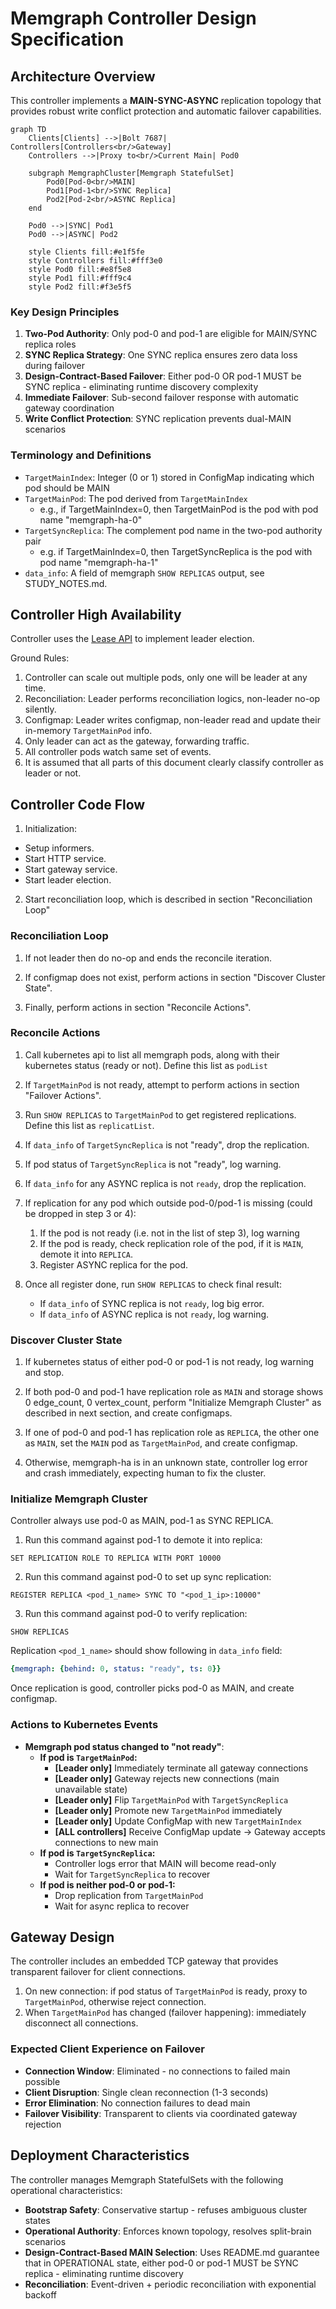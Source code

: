 # Memgraph Controller Design Specification


## Architecture Overview

This controller implements a **MAIN-SYNC-ASYNC** replication topology that provides robust write conflict protection and automatic failover capabilities.

```mermaid
graph TD
    Clients[Clients] -->|Bolt 7687| Controllers[Controllers<br/>Gateway]
    Controllers -->|Proxy to<br/>Current Main| Pod0
    
    subgraph MemgraphCluster[Memgraph StatefulSet]
        Pod0[Pod-0<br/>MAIN]
        Pod1[Pod-1<br/>SYNC Replica]
        Pod2[Pod-2<br/>ASYNC Replica]
    end
    
    Pod0 -->|SYNC| Pod1
    Pod0 -->|ASYNC| Pod2
    
    style Clients fill:#e1f5fe
    style Controllers fill:#fff3e0
    style Pod0 fill:#e8f5e8
    style Pod1 fill:#fff9c4
    style Pod2 fill:#f3e5f5
```

### Key Design Principles

1. **Two-Pod Authority**: Only pod-0 and pod-1 are eligible for MAIN/SYNC replica roles
2. **SYNC Replica Strategy**: One SYNC replica ensures zero data loss during failover
3. **Design-Contract-Based Failover**: Either pod-0 OR pod-1 MUST be SYNC replica - eliminating runtime discovery complexity
4. **Immediate Failover**: Sub-second failover response with automatic gateway coordination
5. **Write Conflict Protection**: SYNC replication prevents dual-MAIN scenarios

### Terminology and Definitions

- `TargetMainIndex`: Integer (0 or 1) stored in ConfigMap indicating which pod should be MAIN
- `TargetMainPod`: The pod derived from `TargetMainIndex`
  - e.g., if TargetMainIndex=0, then TargetMainPod is the pod with pod name "memgraph-ha-0"
- `TargetSyncReplica`: The complement pod name in the two-pod authority pair
  - e.g. if TargetMainIndex=0, then TargetSyncReplica is the pod with pod name "memgraph-ha-1"
- `data_info`: A field of memgraph `SHOW REPLICAS` output, see STUDY_NOTES.md.

## Controller High Availability

Controller uses the [Lease API](https://kubernetes.io/docs/concepts/architecture/leases/#leader-election) to implement leader election.

Ground Rules:

1. Controller can scale out multiple pods, only one will be leader at any time.
2. Reconciliation: Leader performs reconciliation logics, non-leader no-op silently.
3. Configmap: Leader writes configmap, non-leader read and update their in-memory `TargetMainPod` info.
4. Only leader can act as the gateway, forwarding traffic.
5. All controller pods watch same set of events.
6. It is assumed that all parts of this document clearly classify controller as leader or not.

## Controller Code Flow

1. Initialization:
  - Setup informers.
  - Start HTTP service.
  - Start gateway service.
  - Start leader election.
2. Start reconciliation loop, which is described in section "Reconciliation Loop"

### Reconciliation Loop

1. If not leader then do no-op and ends the reconcile iteration.

2. If configmap does not exist, perform actions in section "Discover Cluster State".

3. Finally, perform actions in section "Reconcile Actions".

### Reconcile Actions

1. Call kubernetes api to list all memgraph pods, along with their kubernetes status (ready or not). Define this list as `podList`

2. If `TargetMainPod` is not ready, attempt to perform actions in section "Failover Actions".

3. Run `SHOW REPLICAS` to `TargetMainPod` to get registered replications. Define this list as `replicatList`.

4. If `data_info` of `TargetSyncReplica` is not "ready", drop the replication.

5. If pod status of `TargetSyncReplica` is not "ready", log warning.

6. If `data_info` for any ASYNC replica is not `ready`, drop the replication.

7. If replication for any pod which outside pod-0/pod-1 is missing (could be dropped in step 3 or 4):

   1. If the pod is not ready (i.e. not in the list of step 3), log warning
   2. If the pod is ready, check replication role of the pod, if it is `MAIN`, demote it into `REPLICA`.
   3. Register ASYNC replica for the pod.

8. Once all register done, run `SHOW REPLICAS` to check final result:

   - If `data_info` of SYNC replica is not `ready`, log big error.
   - If `data_info` of ASYNC replica is not `ready`, log warning.


### Discover Cluster State

1. If kubernetes status of either pod-0 or pod-1 is not ready, log warning and stop.

2. If both pod-0 and pod-1 have replication role as `MAIN` and storage shows 0 edge_count, 0 vertex_count, perform "Initialize Memgraph Cluster" as described in next section, and create configmaps.

3. If one of pod-0 and pod-1 has replication role as `REPLICA`, the other one as `MAIN`, set the `MAIN` pod as `TargetMainPod`, and create configmap.

4. Otherwise, memgraph-ha is in an unknown state, controller log error and crash immediately, expecting human to fix the cluster.

### Initialize Memgraph Cluster

Controller always use pod-0 as MAIN, pod-1 as SYNC REPLICA.

1. Run this command against pod-1 to demote it into replica:

```mgconsole
SET REPLICATION ROLE TO REPLICA WITH PORT 10000
```

2. Run this command against pod-0 to set up sync replication:

```mgconsole
REGISTER REPLICA <pod_1_name> SYNC TO "<pod_1_ip>:10000"
```
3. Run this command against pod-0 to verify replication:

```mgconsole
SHOW REPLICAS
```

Replication `<pod_1_name>` should show following in `data_info` field:

```yaml
{memgraph: {behind: 0, status: "ready", ts: 0}}
```

Once replication is good, controller picks pod-0 as MAIN, and create configmap.


### Actions to Kubernetes Events

- **Memgraph pod status changed to "not ready"**:
  - **If pod is `TargetMainPod`:**
    - **[Leader only]** Immediately terminate all gateway connections
    - **[Leader only]** Gateway rejects new connections (main unavailable state)
    - **[Leader only]** Flip `TargetMainPod` with `TargetSyncReplica`
    - **[Leader only]** Promote new `TargetMainPod` immediately
    - **[Leader only]** Update ConfigMap with new `TargetMainIndex`
    - **[ALL controllers]** Receive ConfigMap update → Gateway accepts connections to new main
  - **If pod is `TargetSyncReplica`:**
    - Controller logs error that MAIN will become read-only
    - Wait for `TargetSyncReplica` to recover
  - **If pod is neither pod-0 or pod-1:**
    - Drop replication from `TargetMainPod`
    - Wait for async replica to recover

## Gateway Design

The controller includes an embedded TCP gateway that provides transparent failover for client connections.

1. On new connection: if pod status of `TargetMainPod` is ready, proxy to `TargetMainPod`, otherwise reject connection.
2. When `TargetMainPod` has changed (failover happening): immediately disconnect all connections.

### Expected Client Experience on Failover

- **Connection Window**: Eliminated - no connections to failed main possible
- **Client Disruption**: Single clean reconnection (1-3 seconds)
- **Error Elimination**: No connection failures to dead main
- **Failover Visibility**: Transparent to clients via coordinated gateway rejection

## Deployment Characteristics

The controller manages Memgraph StatefulSets with the following operational characteristics:

- **Bootstrap Safety**: Conservative startup - refuses ambiguous cluster states
- **Operational Authority**: Enforces known topology, resolves split-brain scenarios  
- **Design-Contract-Based MAIN Selection**: Uses README.md guarantee that in OPERATIONAL state, either pod-0 or pod-1 MUST be SYNC replica - eliminating runtime discovery
- **Reconciliation**: Event-driven + periodic reconciliation with exponential backoff

